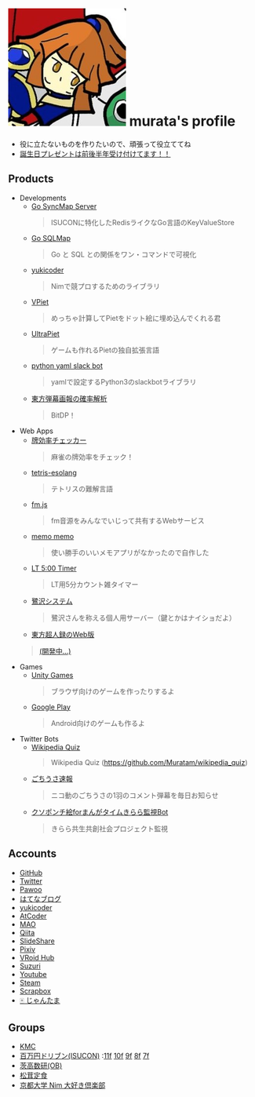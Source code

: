 # ![1](/me.jpg) murata's profile
- 役に立たないものを作りたいので、頑張って役立ててね
- [<i class="fa fa-amazon"></i>  誕生日プレゼントは前後半年受け付けてます！！](http://amzn.asia/4n4xnzC)


## Products

- Developments
  - [<i class="fa fa-github"></i> Go SyncMap Server](https://github.com/Muratam/syncmapserver)
    > ISUCONに特化したRedisライクなGo言語のKeyValueStore
  - [<i class="fa fa-github"></i> Go SQLMap](https://github.com/Muratam/sqlmap)
    > Go と SQL との関係をワン・コマンドで可視化
  - [<i class="fa fa-github"></i> yukicoder](https://github.com/Muratam/yukicoder-nim)
    > Nimで競プロするためのライブラリ
  - [<i class="fa fa-github"></i> VPiet](https://github.com/Muratam/vpiet)
    > めっちゃ計算してPietをドット絵に埋め込んでくれる君
  - [<i class="fa fa-github"></i> UltraPiet](https://github.com/Muratam/UltraPiet)
    > ゲームも作れるPietの独自拡張言語
  - [<i class="fa fa-github"></i> python yaml slack bot](https://github.com/Muratam/yamlslackbot)
    > yamlで設定するPython3のslackbotライブラリ
  - [<i class="fa fa-github"></i> 東方弾幕画報の確率解析](https://github.com/Muratam/danmakugahou)
    > BitDP！
- Web Apps
  - [牌効率チェッカー](https://sagisawa.0am.jp/akochandaaaaa/)
    > 麻雀の牌効率をチェック！
  - [tetris-esolang](https://sagisawa.0am.jp/tetris/)
    > テトリスの難解言語
  - [fm.js](http://muratam.0am.jp/fm/)
    > fm音源をみんなでいじって共有するWebサービス
  - [memo memo](https://muratam.github.io/memo/)
    > 使い勝手のいいメモアプリがなかったので自作した
  - [LT 5:00 Timer](./lt_timer/)
    > LT用5分カウント雑タイマー
  - [鷺沢システム](http://sagisawa.0am.jp/)
    > 鷺沢さんを称える個人用サーバー（鍵とかはナイショだよ）
  -  [<i class="fa fa-github"></i> 東方超人録のWeb版](https://github.com/kmc-jp/choujinroku)
    > [(開発中...)](https://inside.kmc.gr.jp/~murata/choujinroku/dist/)
- Games
  - [<i class="fa fa-gamepad"></i>  Unity Games](https://unityroom.com/users/qaeo2r0p8369k57ynumc) [<i class="fa fa-gamepad"></i>](https://unityroom.com/games/syachihokowasshoi) [<i class="fa fa-gamepad"></i>](https://unityroom.com/games/ninja_chicken_kun)
    > ブラウザ向けのゲームを作ったりするよ
  - [<i class="fa fa-android"></i>  Google Play ](https://play.google.com/store/apps/developer?id=Murata72&hl=ja)
    > Android向けのゲームも作るよ
- Twitter Bots
  - [<i class="fa fa-twitter"></i>  Wikipedia Quiz](https://twitter.com/wikipedia_quiz)
    > Wikipedia Quiz (https://github.com/Muratam/wikipedia_quiz)
  - [<i class="fa fa-twitter"></i>  ごちうさ速報](https://twitter.com/gochiusa_sokuho)
    > ニコ動のごちうさの1羽のコメント弾幕を毎日お知らせ
  - [<i class="fa fa-twitter"></i>  クソポンチ絵forまんがタイムきらら監視Bot](https://twitter.com/kirara_kanshi)
    > きらら共生共創社会プロジェクト監視

## Accounts

- [<i class="fa fa-github"></i>  GitHub](https://github.com/Muratam)
- [<i class="fa fa-twitter"></i>  Twitter](https://twitter.com/paradigm_9)
- [<i class="fa fa-twitter"></i>  Pawoo](https://pawoo.net/web/accounts/45244)
- [<i class="fa fa-question-circle"></i>  はてなブログ](http://chy72.hatenablog.com/)
- [<i class="fa fa-code"></i>  yukicoder](https://yukicoder.me/users/4085)
- [<i class="fa fa-code"></i>  AtCoder](https://atcoder.jp/users/murata)
- [<i class="fa fa-code"></i>  MAO](https://mao.snuke.org/users/murata)
- [<i class="fa fa-quora"></i>  Qiita](http://qiita.com/sessions)
- [<i class="fa fa-slideshare"></i>  SlideShare](https://www.slideshare.net/CHY72)
- [<i class="fa fa-image"></i>  Pixiv](https://pixiv.me/paradigm_9)
- [<i class="fa fa-user"></i>  VRoid Hub](https://hub.vroid.com/users/13550056)
- [<i class="fa fa-pencil"></i> Suzuri](https://suzuri.jp/paradigm_9)
- [<i class="fa fa-youtube-play"></i>  Youtube](https://www.youtube.com/channel/UCfqSY2dkI_QfFEeRaK8m24Q)
- [<i class="fa fa-steam"></i>  Steam](https://steamcommunity.com/id/muratam/)
- [<i class="fa fa-pencil"></i> Scrapbox](https://scrapbox.io/murata-memo/)
- [🀄 じゃんたま](https://amae-koromo.sapk.ch/player/72027917)

## Groups

- [<i class="fa fa-users"></i>  KMC](https://www.kmc.gr.jp/members/)
- [<i class="fa fa-users"></i> 百万円ドリブン(ISUCON)](https://github.com/1m-yen-driven) :[11f](https://github.com/1m-yen-driven/isucon11f) [10f](https://github.com/nakario/isucon10f) [9f](https://github.com/Muratam/isucon9f) [8f](https://github.com/aokabi/isucon8f) [7f](https://github.com/Muratam/isucon7f)
- [<i class="fa fa-users"></i>  茨高数研(OB)](https://play.google.com/store/apps/developer?id=%E8%8C%A8%E6%9C%A8%E9%AB%98%E6%A0%A1%E6%95%B0%E5%AD%A6%E7%A0%94%E7%A9%B6%E9%83%A8%EF%BC%81)
- [<i class="fa fa-users"></i>  松茸定食](http://matsutei.web.fc2.com/product.html)
- [<i class="fa fa-users"></i>  京都大学 Nim 大好き倶楽部](https://ku-nim.herokuapp.com/)
